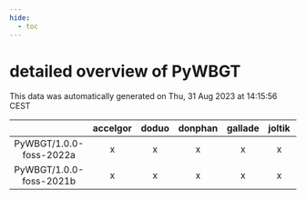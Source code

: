 ```yaml
---
hide:
  - toc
---
```


detailed overview of PyWBGT
===========================


This data was automatically generated on Thu, 31 Aug 2023 at 14:15:56 CEST  

| |accelgor|doduo|donphan|gallade|joltik|skitty|swalot|victini|
| :---: | :---: | :---: | :---: | :---: | :---: | :---: | :---: | :---: |
|PyWBGT/1.0.0-foss-2022a|x|x|x|x|x|x|x|x|
|PyWBGT/1.0.0-foss-2021b|x|x|x|x|x|x|x|x|
